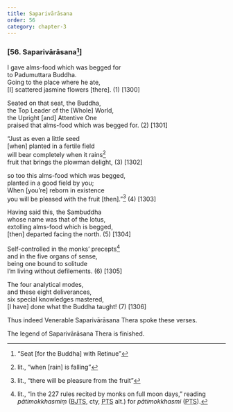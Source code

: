 ```yaml
---
title: Saparivārāsana
order: 56
category: chapter-3
---
```


### \[56. Saparivārāsana[^1]\]

I gave alms-food which was begged for  
to Padumuttara Buddha.  
Going to the place where he ate,  
\[I\] scattered jasmine flowers \[there\]. (1) \[1300\]

Seated on that seat, the Buddha,  
the Top Leader of the \[Whole\] World,  
the Upright \[and\] Attentive One  
praised that alms-food which was begged for. (2) \[1301\]

“Just as even a little seed  
\[when\] planted in a fertile field  
will bear completely when it rains[^2]  
fruit that brings the plowman delight, (3) \[1302\]

so too this alms-food which was begged,  
planted in a good field by you;  
When \[you’re\] reborn in existence  
you will be pleased with the fruit \[then\].”[^3] (4) \[1303\]

Having said this, the Sambuddha  
whose name was that of the lotus,  
extolling alms-food which is begged,  
\[then\] departed facing the north. (5) \[1304\]

Self-controlled in the monks’ precepts[^4]  
and in the five organs of sense,  
being one bound to solitude  
I’m living without defilements. (6) \[1305\]

The four analytical modes,  
and these eight deliverances,  
six special knowledges mastered,  
\[I have\] done what the Buddha taught! (7) \[1306\]

Thus indeed Venerable Saparivārāsana Thera spoke these verses.

The legend of Saparivārāsana Thera is finished.

[^1]: “Seat \[for the Buddha\] with Retinue”

[^2]: lit., “when \[rain\] is falling”

[^3]: lit., “there will be pleasure from the fruit”

[^4]: lit., “in the 227 rules recited by monks on full moon days,” reading *pātimokkhasmiṃ* (<abbr title="Buddha Jayanthi Tripitaka Series">BJTS</abbr>, cty, <abbr title="Pali Text Society">PTS</abbr> alt.) for *pātimokkhasmi* (<abbr title="Pali Text Society">PTS</abbr>).
